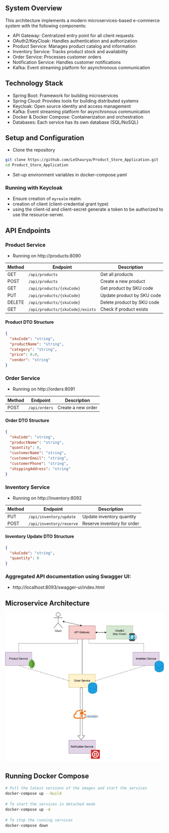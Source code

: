 ## System Overview
This architecture implements a modern microservices-based e-commerce system with the following components:

* API Gateway: Centralized entry point for all client requests
* OAuth2/KeyCloak: Handles authentication and authorization
* Product Service: Manages product catalog and information
* Inventory Service: Tracks product stock and availability
* Order Service: Processes customer orders
* Notification Service: Handles customer notifications
* Kafka: Event streaming platform for asynchronous communication

## Technology Stack

* Spring Boot: Framework for building microservices
* Spring Cloud: Provides tools for building distributed systems
* Keycloak: Open source identity and access management
* Kafka: Event streaming platform for asynchronous communication
* Docker & Docker Compose: Containerization and orchestration
* Databases: Each service has its own database (SQL/NoSQL)

## Setup and Configuration

* Clone the repository
```bash
git clone https://github.com/LeShaurya/Product_Store_Application.git
cd Product_Store_Application
```
* Set-up environment variables in docker-compose.yaml

### Running with Keycloak
* Ensure creation of `myrealm` realm.
* creation of client (client-credential grant type)
* using the client-id and client-secret generate a token to be authorized to use the resource-server.


## API Endpoints

### Product Service 
- Running on http://products:8090

| Method | Endpoint                         | Description                |
|--------|----------------------------------|----------------------------|
| GET    | `/api/products`                  | Get all products           |
| POST   | `/api/products`                  | Create a new product       |
| GET    | `/api/products/{skuCode}`        | Get product by SKU code    |
| PUT    | `/api/products/{skuCode}`        | Update product by SKU code |
| DELETE | `/api/products/{skuCode}`        | Delete product by SKU code |
| GET    | `/api/products/{skuCode}/exists` | Check if product exists    |

#### Product DTO Structure
```json
{
  "skuCode": "string",
  "productName": "string",
  "category": "string",
  "price": 0.0,
  "vendor": "string"
}
```

### Order Service 
- Running on http://orders:8091

| Method | Endpoint      | Description        |
|--------|---------------|--------------------|
| POST   | `/api/orders` | Create a new order |

#### Order DTO Structure
```json
{
  "skuCode": "string",
  "productName": "string",
  "quantity": 0,
  "customerName": "string",
  "customerEmail": "string",
  "customerPhone": "string",
  "shippingAddress": "string"
}
```

### Inventory Service 
- Running on http://inventory:8092

| Method | Endpoint                 | Description                 |
|--------|--------------------------|-----------------------------|
| PUT    | `/api/inventory/update`  | Update inventory quantity   |
| POST   | `/api/inventory/reserve` | Reserve inventory for order |

#### Inventory Update DTO Structure
```json
{
  "skuCode": "string",
  "quantity": 0
}
```

### Aggregated API documentation using Swagger UI:
- http://localhost:8093/swagger-ui/index.html

## Microservice Architecture
![Basic Architecture](images/basic_arch.jpg)

## Running Docker Compose
```bash
# Pull the latest versions of the images and start the services
docker-compose up --build

# To start the services in detached mode
docker-compose up -d

# To stop the running services
docker-compose down
```
